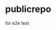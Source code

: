 # publicrepo
for e2e test






























































































































































































































































































































































































































































































































































































































































































































































































